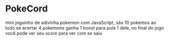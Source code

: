 # PokeCord
 mini joguinho de adivinha pokemon com JavaScript, são 10 pokemos ao todo se acertar 4 pokemons ganha 1 boost para pula 1 dele, no final do jogo você pode ver seu score para ver com se saiu
